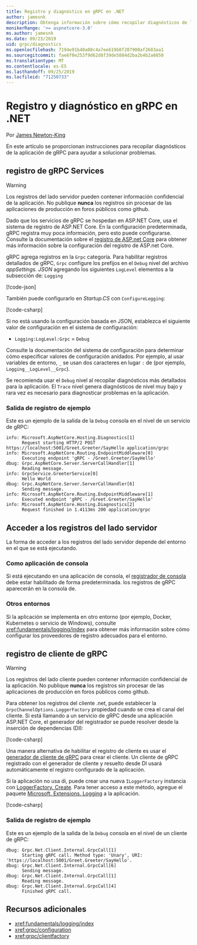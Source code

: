 ```yaml
---
title: Registro y diagnóstico en gRPC en .NET
author: jamesnk
description: Obtenga información sobre cómo recopilar diagnósticos de la aplicación de gRPC en .NET.
monikerRange: '>= aspnetcore-3.0'
ms.author: jamesnk
ms.date: 09/23/2019
uid: grpc/diagnostics
ms.openlocfilehash: 7194e91b40a08c4a7ee619b8f207900af2683aa1
ms.sourcegitcommit: fae6f0e253f9d62d8f39de5884d2ba2b4b2a6050
ms.translationtype: MT
ms.contentlocale: es-ES
ms.lasthandoff: 09/25/2019
ms.locfileid: "71250733"
---
```

# <a name="logging-and-diagnostics-in-grpc-on-net"></a>Registro y diagnóstico en gRPC en .NET

Por [James Newton-King](https://twitter.com/jamesnk)

En este artículo se proporcionan instrucciones para recopilar diagnósticos de la aplicación de gRPC para ayudar a solucionar problemas.

## <a name="grpc-services-logging"></a>registro de gRPC Services

> [!WARNING]
> Los registros del lado servidor pueden contener información confidencial de la aplicación. No publique **nunca** los registros sin procesar de las aplicaciones de producción en foros públicos como github.

Dado que los servicios de gRPC se hospedan en ASP.NET Core, usa el sistema de registro de ASP.NET Core. En la configuración predeterminada, gRPC registra muy poca información, pero esto puede configurarse. Consulte la documentación sobre el [registro de ASP.net Core](xref:fundamentals/logging/index#configuration) para obtener más información sobre la configuración del registro de ASP.net Core.

gRPC agrega registros en la `Grpc` categoría. Para habilitar registros detallados de gRPC, `Grpc` configure los prefijos en el `Debug` nivel del archivo *appSettings. JSON* agregando los siguientes `LogLevel` elementos a la subsección de: `Logging`

[!code-json[](diagnostics/sample/logging-config.json?highlight=7)]

También puede configurarlo en *Startup.CS* con `ConfigureLogging`:

[!code-csharp[](diagnostics/sample/logging-config-code.cs?highlight=5)]

Si no está usando la configuración basada en JSON, establezca el siguiente valor de configuración en el sistema de configuración:

* `Logging:LogLevel:Grpc` = `Debug`

Consulte la documentación del sistema de configuración para determinar cómo especificar valores de configuración anidados. Por ejemplo, al usar variables de entorno, `_` se usan dos caracteres en lugar `:` de (por ejemplo, `Logging__LogLevel__Grpc`).

Se recomienda usar el `Debug` nivel al recopilar diagnósticos más detallados para la aplicación. El `Trace` nivel genera diagnósticos de nivel muy bajo y rara vez es necesario para diagnosticar problemas en la aplicación.

### <a name="sample-logging-output"></a>Salida de registro de ejemplo

Este es un ejemplo de la salida de la `Debug` consola en el nivel de un servicio de gRPC:

```console
info: Microsoft.AspNetCore.Hosting.Diagnostics[1]
      Request starting HTTP/2 POST https://localhost:5001/Greet.Greeter/SayHello application/grpc
info: Microsoft.AspNetCore.Routing.EndpointMiddleware[0]
      Executing endpoint 'gRPC - /Greet.Greeter/SayHello'
dbug: Grpc.AspNetCore.Server.ServerCallHandler[1]
      Reading message.
info: GrpcService.GreeterService[0]
      Hello World
dbug: Grpc.AspNetCore.Server.ServerCallHandler[6]
      Sending message.
info: Microsoft.AspNetCore.Routing.EndpointMiddleware[1]
      Executed endpoint 'gRPC - /Greet.Greeter/SayHello'
info: Microsoft.AspNetCore.Hosting.Diagnostics[2]
      Request finished in 1.4113ms 200 application/grpc
```

## <a name="access-server-side-logs"></a>Acceder a los registros del lado servidor

La forma de acceder a los registros del lado servidor depende del entorno en el que se está ejecutando.

### <a name="as-a-console-app"></a>Como aplicación de consola

Si está ejecutando en una aplicación de consola, el [registrador de consola](xref:fundamentals/logging/index#console-provider) debe estar habilitado de forma predeterminada. los registros de gRPC aparecerán en la consola de.

### <a name="other-environments"></a>Otros entornos

Si la aplicación se implementa en otro entorno (por ejemplo, Docker, Kubernetes o servicio de Windows), consulte <xref:fundamentals/logging/index> para obtener más información sobre cómo configurar los proveedores de registro adecuados para el entorno.

## <a name="grpc-client-logging"></a>registro de cliente de gRPC

> [!WARNING]
> Los registros del lado cliente pueden contener información confidencial de la aplicación. No publique **nunca** los registros sin procesar de las aplicaciones de producción en foros públicos como github.

Para obtener los registros del cliente .net, puede establecer la `GrpcChannelOptions.LoggerFactory` propiedad cuando se crea el canal del cliente. Si está llamando a un servicio de gRPC desde una aplicación ASP.NET Core, el generador del registrador se puede resolver desde la inserción de dependencias (DI):

[!code-csharp[](diagnostics/sample/net-client-dependency-injection.cs?highlight=7,16)]

Una manera alternativa de habilitar el registro de cliente es usar el [generador de cliente de gRPC](xref:grpc/clientfactory) para crear el cliente. Un cliente de gRPC registrado con el generador de cliente y resuelto desde DI usará automáticamente el registro configurado de la aplicación.

Si la aplicación no usa di, puede crear una nueva `ILoggerFactory` instancia con [LoggerFactory. Create](xref:Microsoft.Extensions.Logging.LoggerFactory.Create*). Para tener acceso a este método, agregue el paquete [Microsoft. Extensions. Logging](https://www.nuget.org/packages/microsoft.extensions.logging/) a la aplicación.

[!code-csharp[](diagnostics/sample/net-client-loggerfactory-create.cs?highlight=1,8)]

### <a name="sample-logging-output"></a>Salida de registro de ejemplo

Este es un ejemplo de la salida de la `Debug` consola en el nivel de un cliente de gRPC:

```console
dbug: Grpc.Net.Client.Internal.GrpcCall[1]
      Starting gRPC call. Method type: 'Unary', URI: 'https://localhost:5001/Greet.Greeter/SayHello'.
dbug: Grpc.Net.Client.Internal.GrpcCall[6]
      Sending message.
dbug: Grpc.Net.Client.Internal.GrpcCall[1]
      Reading message.
dbug: Grpc.Net.Client.Internal.GrpcCall[4]
      Finished gRPC call.
```

## <a name="additional-resources"></a>Recursos adicionales

* <xref:fundamentals/logging/index>
* <xref:grpc/configuration>
* <xref:grpc/clientfactory>
